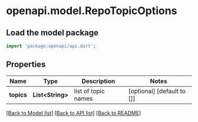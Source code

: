 # openapi.model.RepoTopicOptions

## Load the model package
```dart
import 'package:openapi/api.dart';
```

## Properties
Name | Type | Description | Notes
------------ | ------------- | ------------- | -------------
**topics** | **List&lt;String&gt;** | list of topic names | [optional] [default to []]

[[Back to Model list]](../README.md#documentation-for-models) [[Back to API list]](../README.md#documentation-for-api-endpoints) [[Back to README]](../README.md)


